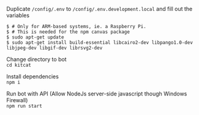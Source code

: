 Duplicate `/config/.env` to `/config/.env.development.local` and fill out the variables

```shell
$ # Only for ARM-based systems, ie. a Raspberry Pi.
$ # This is needed for the npm canvas package
$ sudo apt-get update
$ sudo apt-get install build-essential libcairo2-dev libpango1.0-dev libjpeg-dev libgif-dev librsvg2-dev
```
Change directory to bot\
`cd kitcat`

Install dependencies\
`npm i`

Run bot with API (Allow NodeJs server-side javascript though Windows Firewall)\
`npm run start`